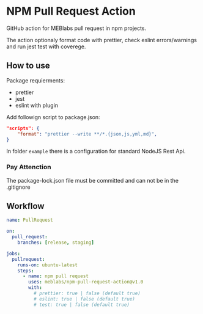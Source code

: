 # NPM Pull Request Action

GitHub action for MEBlabs pull request in npm projects.

The action optionaly format code with prettier, check eslint errors/warnings and run jest test with coverege.

## How to use

Package requierments:

- prettier 
- jest 
- eslint with plugin

Add followign script to package.json:

```json
"scripts": {
	"format": "prettier --write **/*.{json,js,yml,md}",
}
```

In folder `example` there is a configuration for standard NodeJS Rest Api.

### Pay Attenction
The package-lock.json file must be committed and can not be in the .gitignore

## Workflow

```yml
name: PullRequest

on:
  pull_request:
    branches: [release, staging]

jobs:
  pullrequest:
    runs-on: ubuntu-latest
    steps:
      - name: npm pull request
        uses: meblabs/npm-pull-request-action@v1.0
        with:
          # prettier: true | false (default true)
          # eslint: true | false (default true)
          # test: true | false (default true)
```
